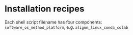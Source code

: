 # Installation recipes

Each shell script filename has four components: `software_os_method_platform`, e.g. `alignn_linux_conda_colab`
